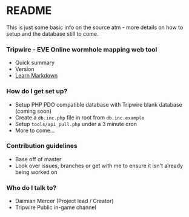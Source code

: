 # README #

This is just some basic info on the source atm - more details on how to setup and the database still to come.

### Tripwire - EVE Online wormhole mapping web tool ###

* Quick summary
* Version
* [Learn Markdown](https://bitbucket.org/tutorials/markdowndemo)

### How do I get set up? ###

* Setup PHP PDO compatible database with Tripwire blank database (coming soon)
* Create a `db.inc.php` file in root from `db.inc.example`
* Setup `tools/api_pull.php` under a 3 minute cron
* More to come...

### Contribution guidelines ###

* Base off of master
* Look over issues, branches or get with me to ensure it isn't already being worked on

### Who do I talk to? ###

* Daimian Mercer (Project lead / Creator)
* Tripwire Public in-game channel